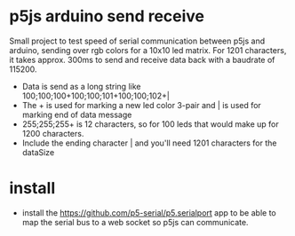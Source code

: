 # p5js arduino send receive

Small project to test speed of serial communication between p5js and arduino, sending over rgb colors for a 10x10 led matrix.
For 1201 characters, it takes approx. 300ms to send and receive data back with a baudrate of 115200.

* Data is send as a long string like 100;100;100+100;100;101+100;100;102+|
* The + is used for marking a new led color 3-pair and | is used for marking end of data message
* 255;255;255+ is 12 characters, so for 100 leds that would make up for 1200 characters. 
* Include the ending character | and you'll need 1201 characters for the dataSize

# install
* install the https://github.com/p5-serial/p5.serialport app to be able to map the serial bus to a web socket so p5js can communicate.
